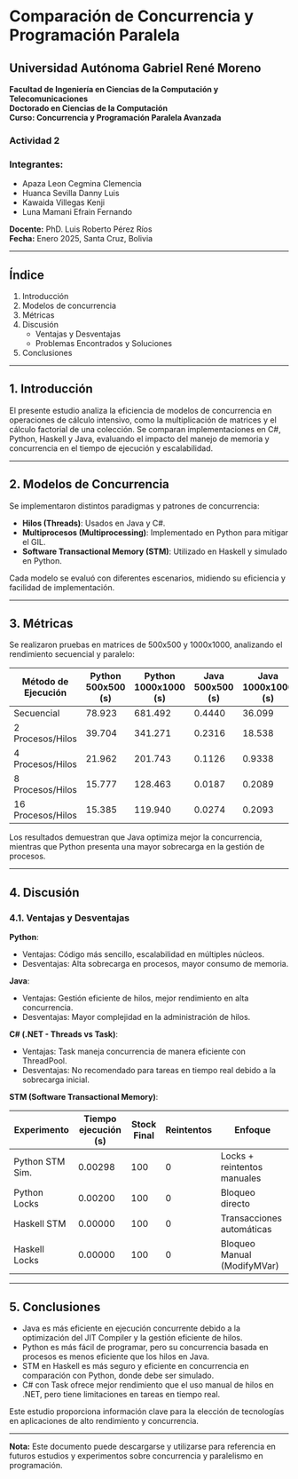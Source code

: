 # Comparación de Concurrencia y Programación Paralela

## Universidad Autónoma Gabriel René Moreno
**Facultad de Ingeniería en Ciencias de la Computación y Telecomunicaciones**  
**Doctorado en Ciencias de la Computación**  
**Curso: Concurrencia y Programación Paralela Avanzada**  

### **Actividad 2**

### **Integrantes:**
- Apaza Leon Cegmina Clemencia  
- Huanca Sevilla Danny Luis  
- Kawaida Villegas Kenji  
- Luna Mamani Efrain Fernando  

**Docente:** PhD. Luis Roberto Pérez Ríos  
**Fecha:** Enero 2025, Santa Cruz, Bolivia  

---

## **Índice**
1. Introducción
2. Modelos de concurrencia
3. Métricas
4. Discusión
   - Ventajas y Desventajas
   - Problemas Encontrados y Soluciones
5. Conclusiones

---

## **1. Introducción**
El presente estudio analiza la eficiencia de modelos de concurrencia en operaciones de cálculo intensivo, como la multiplicación de matrices y el cálculo factorial de una colección. Se comparan implementaciones en C#, Python, Haskell y Java, evaluando el impacto del manejo de memoria y concurrencia en el tiempo de ejecución y escalabilidad.

---

## **2. Modelos de Concurrencia**
Se implementaron distintos paradigmas y patrones de concurrencia:

- **Hilos (Threads)**: Usados en Java y C#.
- **Multiprocesos (Multiprocessing)**: Implementado en Python para mitigar el GIL.
- **Software Transactional Memory (STM)**: Utilizado en Haskell y simulado en Python.

Cada modelo se evaluó con diferentes escenarios, midiendo su eficiencia y facilidad de implementación.

---

## **3. Métricas**
Se realizaron pruebas en matrices de 500x500 y 1000x1000, analizando el rendimiento secuencial y paralelo:

| Método de Ejecución | Python 500x500 (s) | Python 1000x1000 (s) | Java 500x500 (s) | Java 1000x1000 (s) |
|--------------------|-------------------|--------------------|-----------------|-----------------|
| Secuencial       | 78.923             | 681.492            | 0.4440          | 36.099         |
| 2 Procesos/Hilos | 39.704             | 341.271            | 0.2316          | 18.538         |
| 4 Procesos/Hilos | 21.962             | 201.743            | 0.1126          | 0.9338         |
| 8 Procesos/Hilos | 15.777             | 128.463            | 0.0187          | 0.2089         |
| 16 Procesos/Hilos | 15.385            | 119.940            | 0.0274          | 0.2093         |

Los resultados demuestran que Java optimiza mejor la concurrencia, mientras que Python presenta una mayor sobrecarga en la gestión de procesos.

---

## **4. Discusión**

### **4.1. Ventajas y Desventajas**

**Python**:
- Ventajas: Código más sencillo, escalabilidad en múltiples núcleos.
- Desventajas: Alta sobrecarga en procesos, mayor consumo de memoria.

**Java**:
- Ventajas: Gestión eficiente de hilos, mejor rendimiento en alta concurrencia.
- Desventajas: Mayor complejidad en la administración de hilos.

**C# (.NET - Threads vs Task)**:
- Ventajas: Task maneja concurrencia de manera eficiente con ThreadPool.
- Desventajas: No recomendado para tareas en tiempo real debido a la sobrecarga inicial.

**STM (Software Transactional Memory)**:

| Experimento       | Tiempo ejecución (s) | Stock Final | Reintentos | Enfoque |
|------------------|--------------------|------------|-----------|---------|
| Python STM Sim. | 0.00298             | 100        | 0         | Locks + reintentos manuales |
| Python Locks    | 0.00200             | 100        | 0         | Bloqueo directo |
| Haskell STM     | 0.00000             | 100        | 0         | Transacciones automáticas |
| Haskell Locks   | 0.00000             | 100        | 0         | Bloqueo Manual (ModifyMVar) |

---

## **5. Conclusiones**

- Java es más eficiente en ejecución concurrente debido a la optimización del JIT Compiler y la gestión eficiente de hilos.
- Python es más fácil de programar, pero su concurrencia basada en procesos es menos eficiente que los hilos en Java.
- STM en Haskell es más seguro y eficiente en concurrencia en comparación con Python, donde debe ser simulado.
- C# con Task ofrece mejor rendimiento que el uso manual de hilos en .NET, pero tiene limitaciones en tareas en tiempo real.

Este estudio proporciona información clave para la elección de tecnologías en aplicaciones de alto rendimiento y concurrencia.

---

**Nota:** Este documento puede descargarse y utilizarse para referencia en futuros estudios y experimentos sobre concurrencia y paralelismo en programación.
